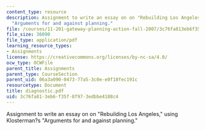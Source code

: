 ```yaml
---
content_type: resource
description: Assignment to write an essay on on "Rebuilding Los Angeles," using Klosterman?s
  "Arguments for and against planning."
file: /courses/11-201-gateway-planning-action-fall-2007/3c76fa813eb6f35f8f973edbbe4188c4_diagnostic.pdf
file_size: 36090
file_type: application/pdf
learning_resource_types:
- Assignments
license: https://creativecommons.org/licenses/by-nc-sa/4.0/
ocw_type: OCWFile
parent_title: Assignments
parent_type: CourseSection
parent_uid: 06a3a090-0473-77a5-3c0e-e0f10fec191c
resourcetype: Document
title: diagnostic.pdf
uid: 3c76fa81-3eb6-f35f-8f97-3edbbe4188c4
---
```

Assignment to write an essay on on "Rebuilding Los Angeles," using Klosterman?s "Arguments for and against planning."